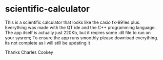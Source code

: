 # scientific-calculator
This is a scientific calculator that looks like the casio fx-991es plus.
Everything was made with the QT ide and the C++ programming language.
The app itself is actually just 220Kb, but it reqires some .dll file to run on your sysrem;
To ensure the app runs smoothly please download everything.
its not complete as i will still be updating it

Thanks 
Charles Cookey
